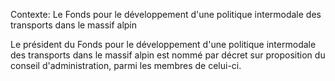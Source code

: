 Contexte: Le Fonds pour le développement d'une politique  intermodale des transports dans le massif alpin

Le président du Fonds pour le développement d'une politique intermodale des transports dans le massif alpin est nommé par décret sur proposition du conseil d'administration, parmi les membres de celui-ci.